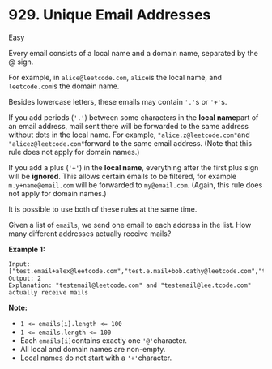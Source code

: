 # 929. Unique Email Addresses

Easy

Every email consists of a local name and a domain name, separated by the @ sign.

For example, in `alice@leetcode.com`, `alice`is the local name, and `leetcode.com`is the domain name.

Besides lowercase letters, these emails may contain `'.'`s or `'+'`s.

If you add periods (`'.'`) between some characters in the **local name**part of an email address, mail sent there will be forwarded to the same address without dots in the local name.  For example, `"alice.z@leetcode.com"`and `"alicez@leetcode.com"`forward to the same email address.  (Note that this rule does not apply for domain names.)

If you add a plus (`'+'`) in the **local name**, everything after the first plus sign will be **ignored**. This allows certain emails to be filtered, for example `m.y+name@email.com` will be forwarded to `my@email.com`.  (Again, this rule does not apply for domain names.)

It is possible to use both of these rules at the same time.

Given a list of `emails`, we send one email to each address in the list.  How many different addresses actually receive mails? 

 

**Example 1:**

```
Input: ["test.email+alex@leetcode.com","test.e.mail+bob.cathy@leetcode.com","testemail+david@lee.tcode.com"]
Output: 2
Explanation: "testemail@leetcode.com" and "testemail@lee.tcode.com" actually receive mails
```

 

**Note:**

- `1 <= emails[i].length <= 100`
- `1 <= emails.length <= 100`
- Each `emails[i]`contains exactly one `'@'`character.
- All local and domain names are non-empty.
- Local names do not start with a `'+'`character.
